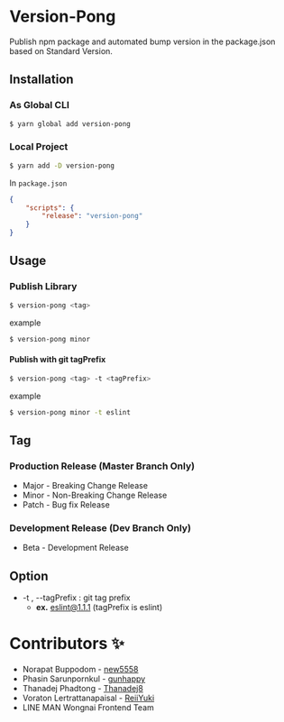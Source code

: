 # Version-Pong

Publish npm package and automated bump version in the package.json based on Standard Version.

## Installation

### As Global CLI

```bash
$ yarn global add version-pong
```

### Local Project

```bash
$ yarn add -D version-pong
```

In `package.json`

```json
{
    "scripts": {
        "release": "version-pong"
    }
}
```

## Usage

### Publish Library

```bash
$ version-pong <tag>
```

example

```bash
$ version-pong minor
```

#### Publish with git tagPrefix

```bash
$ version-pong <tag> -t <tagPrefix>
```

example

```bash
$ version-pong minor -t eslint
```

## Tag

### Production Release (Master Branch Only)

* Major - Breaking Change Release
* Minor - Non-Breaking Change Release
* Patch - Bug fix Release

### Development Release (Dev Branch Only)

* Beta - Development Release

## Option

- -t , --tagPrefix : git tag prefix
  - **ex.** eslint@1.1.1 (tagPrefix is eslint)


# Contributors ✨

* Norapat Buppodom - [new5558](https://github.com/new5558)
* Phasin Sarunpornkul - [gunhappy](https://github.com/gunhappy)
* Thanadej Phadtong - [Thanadej8](https://github.com/Thanadej8)
* Voraton Lertrattanapaisal - [ReiiYuki](https://github.com/ReiiYuki)
* LINE MAN Wongnai Frontend Team
